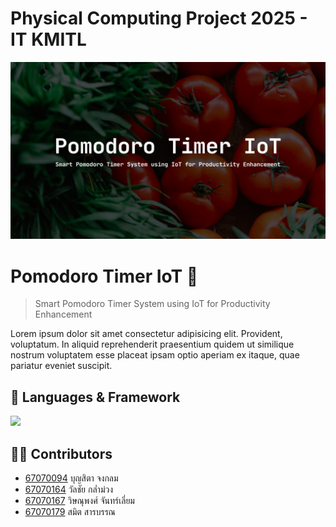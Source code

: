# Physical Computing Project 2025 - IT KMITL

<p align="center">
    <img width=1000 height=auto src="/image/backdrop/pomodoro_text.png">
</p>

# Pomodoro Timer IoT 🍅
> Smart Pomodoro Timer System using IoT for Productivity Enhancement

Lorem ipsum dolor sit amet consectetur adipisicing elit. Provident, voluptatum. In aliquid reprehenderit praesentium quidem ut similique nostrum voluptatem esse placeat ipsam optio aperiam ex itaque, quae pariatur eveniet suscipit.

## 🚀 Languages & Framework
<img src="https://skillicons.dev/icons?i=arduino,html,bootstrap"/>

## 🧑‍💻 Contributors
* [67070094](https://github.com/CyanKagami) บุญสิตา จงกลม
* [67070164](https://github.com/GEOFFCHARGE) วัลชัย กล่ำม่วง
* [67070167](https://github.com/WissanupongChanliem) วิษณุพงศ์ จันทร์เลี่ยม
* [67070179](https://github.com/67070179Smith) สมิต สารบรรณ
